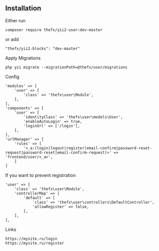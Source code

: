 
Installation
------------

Either run

```
composer require thefx/yii2-user:dev-master
```

or add

```
"thefx/yii2-blocks": "dev-master"
```

Apply Migrations

```
php yii migrate --migrationPath=@thefx/user/migrations
```

Config

```
'modules' => [
    'user' => [
        'class' => 'thefx\user\Module',
    ],
],
'components' => [
    'user' => [
        'identityClass' => 'thefx\user\models\User',
        'enableAutoLogin' => true,
        'loginUrl' => ['/login'],
    ],
],
'urlManager' => [
    'rules' => [
        '<_a:(login|logout|register|email-confirm|password-reset-request|password-reset|email-confirm-request)>' => 'frontend/user/<_a>',
    ]
]

```

If you want to prevent registration

```
'user' => [
    'class' => 'thefx\user\Module',
    'controllerMap' => [
        'default' => [
            'class' => 'thefx\user\controllers\DefaultController',
            'allowRegister' => false,
        ],
    ],
],
```


Links

    https://mysite.ru/login
    https://mysite.ru/register
